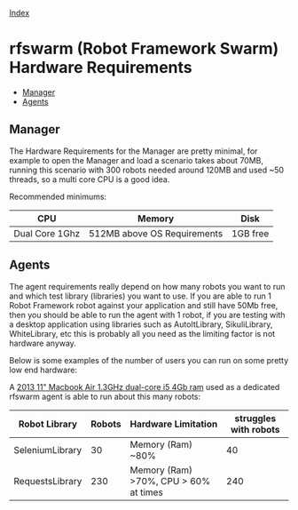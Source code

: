 
[Index](README.md)

# rfswarm (Robot Framework Swarm) Hardware Requirements

- [Manager](#Manager)
- [Agents](#Agents)

## Manager

The Hardware Requirements for the Manager are pretty minimal, for example to open the Manager and load a scenario takes about 70MB, running this scenario with 300 robots needed around 120MB and used ~50 threads, so a multi core CPU is a good idea.

Recommended minimums:

|CPU|Memory|Disk|
|---|---|---|
|Dual Core 1Ghz| 512MB above OS Requirements|1GB free|

## Agents

The agent requirements really depend on how many robots you want to run and which test library (libraries) you want to use. If you are able to run 1 Robot Framework robot against your application and still have 50Mb free, then you should be able to run the agent with 1 robot, if you are testing with a desktop application using libraries such as AutoItLibrary, SikuliLibrary, WhiteLibrary, etc this is probably all you need as the limiting factor is not hardware anyway.

Below is some examples of the number of users you can run on some pretty low end hardware:

A [2013 11" Macbook Air 1.3GHz dual-core i5 4Gb ram](https://support.apple.com/kb/sp677?locale=en_US) used as a dedicated rfswarm agent is able to run about this many robots:

|Robot Library		|Robots	|Hardware Limitation|struggles with robots	|
|---				|---	|---				|---					|
|SeleniumLibrary	|30		| Memory (Ram) ~80%	|40 					|
|RequestsLibrary	|230	| Memory (Ram) >70%, CPU > 60% at times|240	|
